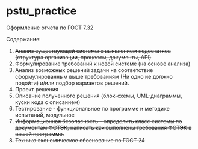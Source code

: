 # pstu_practice

Оформление отчета по ГОСТ 7.32

Содержание:

1. ~~Анализ существующей системы с выявлением недостатков (структура организации, процессы, документы, API)~~
2. Формулирование требований к новой системе (на основе анализа)
3. Анализ возможных решений задачи на соответствие сформулированным выше требованиям (Ни одно не должно подойти) и/или подбор вариантов решений.
4. Проект решения
5. Описание полученного решения (блок-схемы, UML-диаграммы, куски кода с описанием)
6. Тестирование - функциональное по программе и методике испытаний, модульное
7. ~~Информационная безопасность - определить класс системы по документам ФСТЭК, написать как выполнены требования ФСТЭК в вашей программе.~~
8. ~~Технико экономическое обоснование по ГОСТ 24~~
